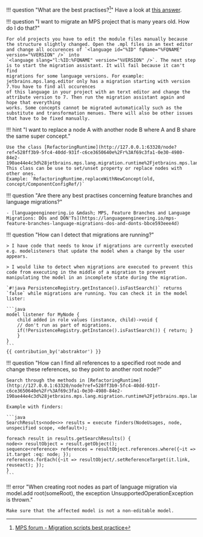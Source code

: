 !!! question "What are the best practises?[^1]"
    Have a look at [this answer](https://mps-support.jetbrains.com/hc/en-us/community/posts/4403121681810/comments/4403173175826).

!!! question "I want to migrate an MPS project that is many years old. How do I do that?"

    For old projects you have to edit the module files manually because the structure slightly changed. Open the .mpl files in an text editor
    and change all occurences of `<language id="%ID" fqName="%FQNAME" version="%VERSION" />` into 
    `<language slang="l:%ID:%FQNAME" version="%VERSION" />`. The next step is to start the migration assistant. It will fail because it can't find
    migrations for some language versions. For example: jetbrains.mps.lang.editor only has a migration starting with version 7.You have to find all occurences
    of this language in your project with an terxt editor and change the attribute version to 7. Then run the migration assistant again and hope that everything
    works. Some concepts cannot be migrated automatically such as the substitute and transformation menues. There will also be other issues that have to be fixed manually.

!!! hint "I want to replace a node A with another node B where A and B share the same super concept."

    Use the class [RefactoringRuntime](http://127.0.0.1:63320/node?ref=528ff3b9-5fc4-40dd-931f-c6ce3650640e%2Fr%3Af69c3fa1-0e30-4980-84e2-190ae44e4c3d%28jetbrains.mps.lang.migration.runtime%2Fjetbrains.mps.lang.migration.runtime.base%29%2F4853505765036703346). This class can be use to set/unset property or replace nodes with other ones.
    Example: `RefactoringRuntime.replaceWithNewConcept(old, concept/ComponentConfigRef/)`

!!! question "Are there any best practises concerning feature branches and language migrations?"

    - [languageengineering.io &mdash; MPS, Feature Branches and Language Migrations: DOs and DON'Ts](https://languageengineering.io/mps-feature-branches-language-migrations-dos-and-donts-bbce593eee4d)

!!! question "How can I detect that migrations are running?"

    > I have code that needs to know if migrations are currently executed e.g. modelisteners that update the model when a change by the user appears.
    
    > I would like to detect when migrations are executed to prevent this code from executing in the middle of a migration to prevent manipulating the model in an incomplete state during the migration.

    `#!java PersistenceRegistry.getInstance().isFastSearch()` returns `false` while migrations are running. You can check it in the model lister:

    ```java
    model listener for MyNode { 
        child added in role values (instance, child)->void {
        // don't run as part of migrations.
        if(!PersistenceRegistry.getInstance().isFastSearch()) { return; }
        }
    }
    ```
    {{ contribution_by('abstraktor') }}

!!! question "How can I find all references to a specified root node and change these references, so they point to another root node?"

    Search through the methods in [RefactoringRuntime](http://127.0.0.1:63320/node?ref=528ff3b9-5fc4-40dd-931f-c6ce3650640e%2Fr%3Af69c3fa1-0e30-4980-84e2-190ae44e4c3d%28jetbrains.mps.lang.migration.runtime%2Fjetbrains.mps.lang.migration.runtime.base%29%2F4853505765036703346).

    Example with finders:

    ```java
    SearchResults<node<>> results = execute finders(NodeUsages, node, unspecified scope, <default>); 

    foreach result in results.getSearchResults() {
    node<> resultObject = result.getObject();
    sequence<reference> references = resultObject.references.where({~it => it.target :eq: node; });
    references.forEach({~it => resultObject/.setReferenceTarget(it.link, reuseact); });
    }
    ```

!!! error "When creating root nodes as part of language migration via model.add root(someRoot), the exception UnsupportedOperationException is thrown."

    Make sure that the affected model is not a non-editable model.

[^1]:[MPS forum - Migration scripts best practice](https://mps-support.jetbrains.com/hc/en-us/community/posts/4403121681810-Migration-scripts-best-practic)
